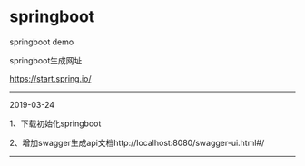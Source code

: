 # springboot
springboot demo

springboot生成网址

https://start.spring.io/

------

2019-03-24

1、下载初始化springboot

2、增加swagger生成api文档http://localhost:8080/swagger-ui.html#/


------

